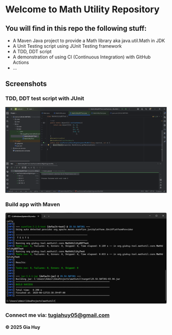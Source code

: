 # Welcome to Math Utility Repository

## You will find in this repo the following stuff:

* A Maven Java project to provide a Math library aka java.util.Math in JDK
* A Unit Testing script using JUnit Testing framework
* A TDD, DDT script
* A demonstration of using CI (Continuous Integration) with GitHub Actions
* ...

## Screenshots
### TDD, DDT test script with JUnit
![TDD DDT test script](https://github.com/GiaHuy83/mathutil/blob/main/screenshots/DDT_with_JUnit.png)

### Build app with Maven
![Maven builder](https://github.com/GiaHuy83/mathutil/blob/main/screenshots/Build_with_Maven.png)

### Connect me via: tugiahuy05@gmail.com

#### &#169; 2025 Gia Huy 